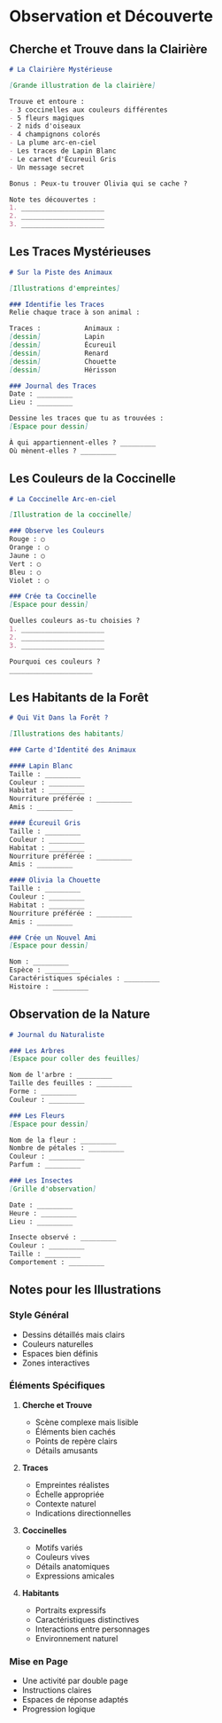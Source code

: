 # Observation et Découverte

## Cherche et Trouve dans la Clairière

```markdown
# La Clairière Mystérieuse

[Grande illustration de la clairière]

Trouve et entoure :
- 3 coccinelles aux couleurs différentes
- 5 fleurs magiques
- 2 nids d'oiseaux
- 4 champignons colorés
- La plume arc-en-ciel
- Les traces de Lapin Blanc
- Le carnet d'Écureuil Gris
- Un message secret

Bonus : Peux-tu trouver Olivia qui se cache ?

Note tes découvertes :
1. _____________________
2. _____________________
3. _____________________
```

## Les Traces Mystérieuses

```markdown
# Sur la Piste des Animaux

[Illustrations d'empreintes]

### Identifie les Traces
Relie chaque trace à son animal :

Traces :           Animaux :
[dessin]           Lapin
[dessin]           Écureuil
[dessin]           Renard
[dessin]           Chouette
[dessin]           Hérisson

### Journal des Traces
Date : _________
Lieu : _________

Dessine les traces que tu as trouvées :
[Espace pour dessin]

À qui appartiennent-elles ? _________
Où mènent-elles ? _________
```

## Les Couleurs de la Coccinelle

```markdown
# La Coccinelle Arc-en-ciel

[Illustration de la coccinelle]

### Observe les Couleurs
Rouge : ○
Orange : ○
Jaune : ○
Vert : ○
Bleu : ○
Violet : ○

### Crée ta Coccinelle
[Espace pour dessin]

Quelles couleurs as-tu choisies ?
1. _____________________
2. _____________________
3. _____________________

Pourquoi ces couleurs ?
_____________________
```

## Les Habitants de la Forêt

```markdown
# Qui Vit Dans la Forêt ?

[Illustrations des habitants]

### Carte d'Identité des Animaux

#### Lapin Blanc
Taille : _________
Couleur : _________
Habitat : _________
Nourriture préférée : _________
Amis : _________

#### Écureuil Gris
Taille : _________
Couleur : _________
Habitat : _________
Nourriture préférée : _________
Amis : _________

#### Olivia la Chouette
Taille : _________
Couleur : _________
Habitat : _________
Nourriture préférée : _________
Amis : _________

### Crée un Nouvel Ami
[Espace pour dessin]

Nom : _________
Espèce : _________
Caractéristiques spéciales : _________
Histoire : _________
```

## Observation de la Nature

```markdown
# Journal du Naturaliste

### Les Arbres
[Espace pour coller des feuilles]

Nom de l'arbre : _________
Taille des feuilles : _________
Forme : _________
Couleur : _________

### Les Fleurs
[Espace pour dessin]

Nom de la fleur : _________
Nombre de pétales : _________
Couleur : _________
Parfum : _________

### Les Insectes
[Grille d'observation]

Date : _________
Heure : _________
Lieu : _________

Insecte observé : _________
Couleur : _________
Taille : _________
Comportement : _________
```

## Notes pour les Illustrations

### Style Général
- Dessins détaillés mais clairs
- Couleurs naturelles
- Espaces bien définis
- Zones interactives

### Éléments Spécifiques
1. **Cherche et Trouve**
   - Scène complexe mais lisible
   - Éléments bien cachés
   - Points de repère clairs
   - Détails amusants

2. **Traces**
   - Empreintes réalistes
   - Échelle appropriée
   - Contexte naturel
   - Indications directionnelles

3. **Coccinelles**
   - Motifs variés
   - Couleurs vives
   - Détails anatomiques
   - Expressions amicales

4. **Habitants**
   - Portraits expressifs
   - Caractéristiques distinctives
   - Interactions entre personnages
   - Environnement naturel

### Mise en Page
- Une activité par double page
- Instructions claires
- Espaces de réponse adaptés
- Progression logique